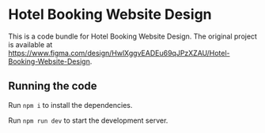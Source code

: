 
  # Hotel Booking Website Design

  This is a code bundle for Hotel Booking Website Design. The original project is available at https://www.figma.com/design/HwlXggvEADEu69qJPzXZAU/Hotel-Booking-Website-Design.

  ## Running the code

  Run `npm i` to install the dependencies.

  Run `npm run dev` to start the development server.
  